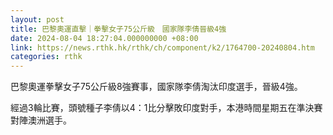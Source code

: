 ```yaml
---
layout: post
title: 巴黎奧運直擊｜拳擊女子75公斤級　國家隊李倩晉級4強
date: 2024-08-04 18:27:04.000000000 +08:00
link: https://news.rthk.hk/rthk/ch/component/k2/1764700-20240804.htm
categories: rthk
---
```


巴黎奧運拳擊女子75公斤級8強賽事，國家隊李倩淘汰印度選手，晉級4強。

經過3輪比賽，頭號種子李倩以4：1比分擊敗印度對手，本港時間星期五在準決賽對陣澳洲選手。
